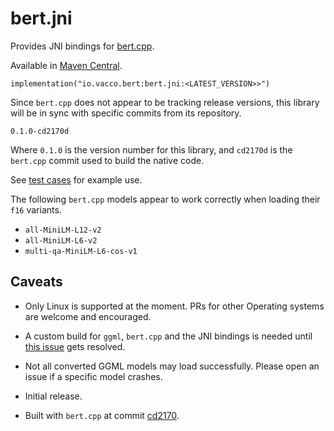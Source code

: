 # bert.jni

Provides JNI bindings for [bert.cpp](https://github.com/skeskinen/bert.cpp).

Available in [Maven Central](https://mvnrepository.com/artifact/io.vacco.bert).

```
implementation("io.vacco.bert:bert.jni:<LATEST_VERSION>>")
```

Since `bert.cpp` does not appear to be tracking release versions, this library will be in sync with specific commits from its repository.

    0.1.0-cd2170d

Where `0.1.0` is the version number for this library, and `cd2170d` is the `bert.cpp` commit used to build the native code.

See [test cases](./src/test/java/BtTest.java) for example use.

The following `bert.cpp` models appear to work correctly when loading their `f16` variants.

- `all-MiniLM-L12-v2`
- `all-MiniLM-L6-v2`
- `multi-qa-MiniLM-L6-cos-v1`

## Caveats

- Only Linux is supported at the moment. PRs for other Operating systems are welcome and encouraged.
- A custom build for `ggml`, `bert.cpp` and the JNI bindings is needed until [this issue](https://github.com/skeskinen/bert.cpp/issues/17) gets resolved.
- Not all converted GGML models may load successfully. Please open an issue if a specific model crashes.

- Initial release.
- Built with `bert.cpp` at commit [cd2170](https://github.com/skeskinen/bert.cpp/commit/cd2170).